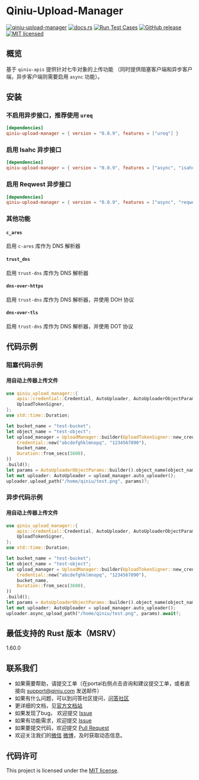 # Qiniu-Upload-Manager

[![qiniu-upload-manager](https://img.shields.io/crates/v/qiniu-upload-manager.svg)](https://crates.io/crates/qiniu-upload-manager)
[![docs.rs](https://img.shields.io/badge/docs-latest-blue.svg)](https://docs.rs/qiniu-upload-manager)
[![Run Test Cases](https://github.com/bachue/rust-sdk/actions/workflows/ci-test.yml/badge.svg)](https://github.com/bachue/rust-sdk/actions/workflows/ci-test.yml)
[![GitHub release](https://img.shields.io/github/v/tag/bachue/rust-sdk.svg?label=release)](https://github.com/bachue/rust-sdk/releases)
[![MIT licensed](https://img.shields.io/badge/license-MIT-blue.svg)](https://github.com/bachue/rust-sdk/blob/master/LICENSE)

## 概览

基于 `qiniu-apis` 提供针对七牛对象的上传功能 （同时提供阻塞客户端和异步客户端，异步客户端则需要启用 `async` 功能）。

## 安装

### 不启用异步接口，推荐使用 `ureq`

```toml
[dependencies]
qiniu-upload-manager = { version = "0.0.9", features = ["ureq"] }
```

### 启用 Isahc 异步接口

```toml
[dependencies]
qiniu-upload-manager = { version = "0.0.9", features = ["async", "isahc"] }
```

### 启用 Reqwest 异步接口

```toml
[dependencies]
qiniu-upload-manager = { version = "0.0.9", features = ["async", "reqwest"] }
```

### 其他功能

#### `c_ares`

启用 `c-ares` 库作为 DNS 解析器

#### `trust_dns`

启用 `trust-dns` 库作为 DNS 解析器

#### `dns-over-https`

启用 `trust-dns` 库作为 DNS 解析器，并使用 DOH 协议

#### `dns-over-tls`

启用 `trust-dns` 库作为 DNS 解析器，并使用 DOT 协议

## 代码示例

### 阻塞代码示例

#### 用自动上传器上传文件

```rust
use qiniu_upload_manager::{
    apis::credential::Credential, AutoUploader, AutoUploaderObjectParams, UploadManager,
    UploadTokenSigner,
};
use std::time::Duration;

let bucket_name = "test-bucket";
let object_name = "test-object";
let upload_manager = UploadManager::builder(UploadTokenSigner::new_credential_provider(
    Credential::new("abcdefghklmnopq", "1234567890"),
    bucket_name,
    Duration::from_secs(3600),
))
.build();
let params = AutoUploaderObjectParams::builder().object_name(object_name).file_name(object_name).build();
let mut uploader: AutoUploader = upload_manager.auto_uploader();
uploader.upload_path("/home/qiniu/test.png", params)?;
```

### 异步代码示例

#### 用自动上传器上传文件

```rust
use qiniu_upload_manager::{
    apis::credential::Credential, AutoUploader, AutoUploaderObjectParams, UploadManager,
    UploadTokenSigner,
};
use std::time::Duration;

let bucket_name = "test-bucket";
let object_name = "test-object";
let upload_manager = UploadManager::builder(UploadTokenSigner::new_credential_provider(
    Credential::new("abcdefghklmnopq", "1234567890"),
    bucket_name,
    Duration::from_secs(3600),
))
.build();
let params = AutoUploaderObjectParams::builder().object_name(object_name).file_name(object_name).build();
let mut uploader: AutoUploader = upload_manager.auto_uploader();
uploader.async_upload_path("/home/qiniu/test.png", params).await?;
```

## 最低支持的 Rust 版本（MSRV）

1.60.0

## 联系我们

- 如果需要帮助，请提交工单（在portal右侧点击咨询和建议提交工单，或者直接向 support@qiniu.com 发送邮件）
- 如果有什么问题，可以到问答社区提问，[问答社区](http://qiniu.segmentfault.com/)
- 更详细的文档，见[官方文档站](http://developer.qiniu.com/)
- 如果发现了bug， 欢迎提交 [Issue](https://github.com/bachue/rust-sdk/issues)
- 如果有功能需求，欢迎提交 [Issue](https://github.com/bachue/rust-sdk/issues)
- 如果要提交代码，欢迎提交 [Pull Request](https://github.com/bachue/rust-sdk/pulls)
- 欢迎关注我们的[微信](https://www.qiniu.com/contact) [微博](http://weibo.com/qiniutek)，及时获取动态信息。

## 代码许可

This project is licensed under the [MIT license].

[MIT license]: https://github.com/bachue/rust-sdk/blob/master/LICENSE
